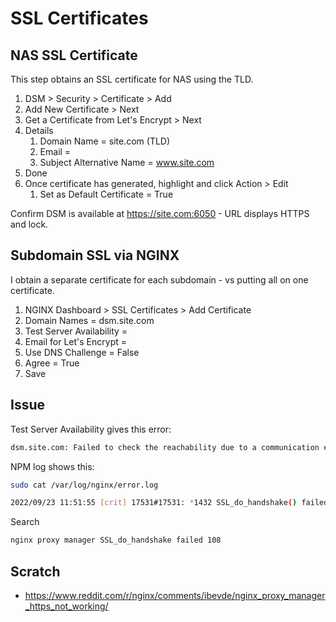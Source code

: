 # SSL Certificates


## NAS SSL Certificate

This step obtains an SSL certificate for NAS using the TLD.

1. DSM > Security > Certificate > Add
2. Add New Certificate > Next
3. Get a Certificate from Let's Encrypt > Next
4. Details
   1. Domain Name = site.com (TLD)
   2. Email = <email>
   3. Subject Alternative Name = www.site.com
5. Done
6. Once certificate has generated, highlight and click Action > Edit
   1. Set as Default Certificate = True

Confirm DSM is available at https://site.com:6050 - URL displays HTTPS and lock.


## Subdomain SSL via NGINX

I obtain a separate certificate for each subdomain - vs putting all on one certificate.

1. NGINX Dashboard > SSL Certificates > Add Certificate
2. Domain Names = dsm.site.com
3. Test Server Availability  = 
4. Email for Let's Encrypt = <email>
5. Use DNS Challenge = False
6. Agree = True
7. Save


## Issue

Test Server Availability gives this error:

```bash
dsm.site.com: Failed to check the reachability due to a communication error with site24x7.com
```

NPM log shows this:

```bash
sudo cat /var/log/nginx/error.log

2022/09/23 11:51:55 [crit] 17531#17531: *1432 SSL_do_handshake() failed (SSL: error:141CF06C:lib(20):func(463):reason(108)) while SSL handshaking, client: 107.178.200.196, server: 0.0.0.0:443
```





Search

```bash
nginx proxy manager SSL_do_handshake failed 108

```



## Scratch

* https://www.reddit.com/r/nginx/comments/ibevde/nginx_proxy_manager_https_not_working/
